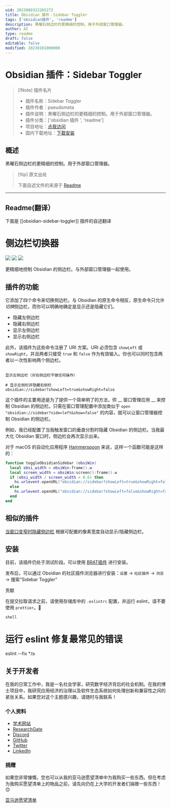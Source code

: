 ```yaml
---
uid: 2023080322265272
title: Obsidian 插件：Sidebar Toggler
tags: ['obsidian插件', 'readme']
description: 黑曜石侧边栏的更精细的控制。用于外部窗口管理器。
author: AI
type: readme
draft: false
editable: false
modified: 20230101000000
---
```


# Obsidian 插件：Sidebar Toggler

> [!Note] 插件名片
> - 插件名称：Sidebar Toggler
> - 插件作者：pseudometa
> - 插件说明：黑曜石侧边栏的更精细的控制。用于外部窗口管理器。
> - 插件分类：['obsidian 插件 ', 'readme']
> - 项目地址：[点我访问](https://github.com/chrisgrieser/obsidian-sidebar-toggler)
> - 国内下载地址：[下载安装](https://pkmer.cn/products/plugin/pluginMarket/?obsidian-sidebar-toggler)

## 概述

黑曜石侧边栏的更精细的控制。用于外部窗口管理器。

> [!tip] 原文出处
>
>下面自述文件的来源于 [Readme](https://ghproxy.net/https://raw.githubusercontent.com/chrisgrieser/obsidian-sidebar-toggler/master/README.md)

---

## Readme(翻译）

下面是 [[obsidian-sidebar-toggler]] 插件的自述翻译

# 侧边栏切换器

![](https://img.shields.io/github/downloads/chrisgrieser/obsidian-sidebar-toggler/total?label=总下载量&style=plastic) ![](https://img.shields.io/github/v/release/chrisgrieser/obsidian-sidebar-toggler?label=最新版本&style=plastic) [![](https://img.shields.io/badge/更新日志-点击这里-FFE800?style=plastic)](Changelog.md)

更精细地控制 Obsidian 的侧边栏。与外部窗口管理器一起使用。

## 插件的功能

它添加了四个命令来切换侧边栏。与 Obsidian 的原生命令相反，原生命令只允许*切换*侧边栏，而你可以明确地确定是显示还是隐藏它们。

- 隐藏左侧边栏
- 隐藏右侧边栏
- 显示左侧边栏
- 显示右侧边栏

此外，该插件为这些命令注册了 URI 方案。URI 必须包含 `showLeft` 或 `showRight`，并且两者只接受 `true` 和 `false` 作为有效输入。你也可以同时包含两者以一次性影响两个侧边栏。

```text

显示左侧边栏（对右侧边栏不做任何操作）

# 显示左侧栏并隐藏右侧栏
obsidian://sidebar?showLeft=true&showRight=false
```

这个插件的主要用途是为了提供一个简单明了的方法，供 __ 窗口管理应用 __ 来控制 Obsidian 的侧边栏。只需在窗口管理配置中添加类似于 `open "obsidian://sidebar?side=left&show=false"` 的内容，就可以让窗口管理器控制 Obsidian 的侧边栏。

例如，我已经配置了当我触发窗口的垂直分割时隐藏 Obsidian 的侧边栏。当我最大化 Obsidian 窗口时，侧边栏会再次显示出来。

对于 macOS 的自动化应用程序 [Hammerspoon](http://www.hammerspoon.org/) 来说，这样一个函数可能是这样的：

```lua
function toggleObsidianSidebar (obsiWin)
  local obsi_width = obsiWin:frame().w
  local screen_width = obsiWin:screen():frame().w
  if (obsi_width / screen_width > 0.6) then
  	hs.urlevent.openURL("obsidian://sidebar?showLeft=true&showRight=false")
  else
  	hs.urlevent.openURL("obsidian://sidebar?showLeft=false&showRight=false")
  end
end
```

## 相似的插件

[当窗口变窄时隐藏侧边栏](https://obsidian.md/plugins?id=obsidian-hide-sidebars-when-narrow) 根据可配置的像素宽度自动显示/隐藏侧边栏。

## 安装

目前，该插件仍处于测试阶段。可以使用 [BRAT插件](https://github.com/TfTHacker/obsidian42-brat) 进行安装。

发布后，可以通过 Obsidian 的社区插件浏览器进行安装：`设置` → `社区插件` → `浏览` → 搜索“Sidebar Toggler”

贡献

在提交拉取请求之前，请使用存储库中的 `.eslintrc` 配置，并运行 eslint，请不要使用 `prettier`。🙂

```shell```

# 运行 eslint 修复最常见的错误

eslint --fix *.ts

## 关于开发者

在我的日常工作中，我是一名社会学家，研究数字经济背后的社会机制。在我的博士项目中，我研究应用经济的治理以及软件生态系统如何处理创新和兼容性之间的紧张关系。如果您对这个主题感兴趣，请随时与我联系！

### 个人资料

- [学术网站](https://chris-grieser.de/)
- [ResearchGate](https://www.researchgate.net/profile/Christopher-Grieser)
- [Discord](https://discordapp.com/users/462774483044794368/)
- [GitHub](https://github.com/chrisgrieser/)
- [Twitter](https://twitter.com/pseudo_meta)
- [LinkedIn](https://www.linkedin.com/in/christopher-grieser-ba693b17a/)

### 捐赠

如果您非常慷慨，您也可以从我的亚马逊愿望清单中为我购买一些东西。但在考虑为我购买愿望清单上的物品之前，请先向仍在上大学的开发者们捐赠一些东西！😊

[亚马逊愿望清单](https://www.amazon.de/hz/wishlist/ls/2C7RIOJPN3K5F?ref_=wl_share)
